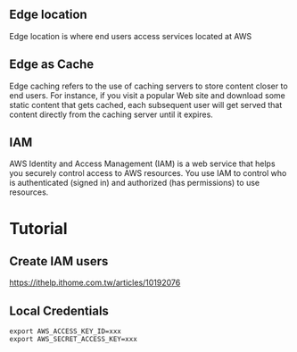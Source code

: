 ## Edge location 
Edge location is where end users access services located at AWS

## Edge as Cache

Edge caching refers to the use of caching servers to store content closer to end users. 
For instance, if you visit a popular Web site and download some static content that gets cached, each subsequent user will get served that content directly from the caching server until it expires.

## IAM
AWS Identity and Access Management (IAM) is a web service that helps you securely control access to AWS resources. 
You use IAM to control who is authenticated (signed in) and authorized (has permissions) to use resources.

# Tutorial
## Create IAM users
https://ithelp.ithome.com.tw/articles/10192076

## Local Credentials
```
export AWS_ACCESS_KEY_ID=xxx
export AWS_SECRET_ACCESS_KEY=xxx
```
